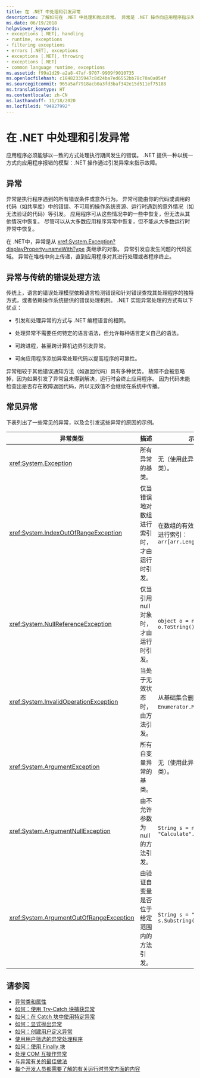 ```yaml
---
title: 在 .NET 中处理和引发异常
description: 了解如何在 .NET 中处理和抛出异常。 异常是 .NET 操作向应用程序指示失败的方式。
ms.date: 06/19/2018
helpviewer_keywords:
- exceptions [.NET], handling
- runtime, exceptions
- filtering exceptions
- errors [.NET], exceptions
- exceptions [.NET], throwing
- exceptions [.NET]
- common language runtime, exceptions
ms.assetid: f99a1d29-a2a8-47af-9707-9909f9010735
ms.openlocfilehash: c18482335947c8d24ba7ed6552bb78c70a0a054f
ms.sourcegitcommit: 965a5af7918acb0a3fd3baf342e15d511ef75188
ms.translationtype: HT
ms.contentlocale: zh-CN
ms.lasthandoff: 11/18/2020
ms.locfileid: "94827992"
---
```

# <a name="handling-and-throwing-exceptions-in-net"></a>在 .NET 中处理和引发异常

应用程序必须能够以一致的方式处理执行期间发生的错误。 .NET 提供一种以统一方式向应用程序报错的模型：.NET 操作通过引发异常来指示故障。

## <a name="exceptions"></a>异常

异常是执行程序遇到的所有错误条件或意外行为。 异常可能由你的代码或调用的代码（如共享库）中的错误、不可用的操作系统资源、运行时遇到的意外情况（如无法验证的代码）等引发。 应用程序可从这些情况中的一些中恢复，但无法从其他情况中恢复。 尽管可以从大多数应用程序异常中恢复，但不能从大多数运行时异常中恢复。

在 .NET中，异常是从 <xref:System.Exception?displayProperty=nameWithType> 类继承的对象。 异常引发自发生问题的代码区域。 异常在堆栈中向上传递，直到应用程序对其进行处理或者程序终止。

## <a name="exceptions-vs-traditional-error-handling-methods"></a>异常与传统的错误处理方法

传统上，语言的错误处理模型依赖语言检测错误和针对错误查找其处理程序的独特方式，或者依赖操作系统提供的错误处理机制。 .NET 实现异常处理的方式有以下优点：

- 引发和处理异常的方式与 .NET 编程语言的相同。

- 处理异常不需要任何特定的语言语法，但允许每种语言定义自己的语法。

- 可跨进程，甚至跨计算机边界引发异常。

- 可向应用程序添加异常处理代码以提高程序的可靠性。

异常相较于其他错误通知方法（如返回代码）具有多种优势。 故障不会被忽略掉，因为如果引发了异常且未得到解决，运行时会终止应用程序。 因为代码未能检查出是否存在故障返回代码，所以无效值不会继续在系统中传播。

## <a name="common-exceptions"></a>常见异常

下表列出了一些常见的异常，以及会引发这些异常的原因的示例。

| 异常类型 | 描述 | 示例 |
| -------------- | ----------- | ------- |
| <xref:System.Exception> | 所有异常的基类。 | 无（使用此异常的派生类）。 |
| <xref:System.IndexOutOfRangeException> | 仅当错误地对数组进行索引时，才由运行时引发。 | 在数组的有效范围外对数组进行索引： <br /> `arr[arr.Length+1]` |
| <xref:System.NullReferenceException> | 仅当引用 null 对象时，才由运行时引发。 | `object o = null;` <br /> `o.ToString();` |
| <xref:System.InvalidOperationException> | 当处于无效状态时，由方法引发。 | 从基础集合删除项后调用 `Enumerator.MoveNext()`。 |
| <xref:System.ArgumentException> | 所有自变量异常的基类。 | 无（使用此异常的派生类）。 |
| <xref:System.ArgumentNullException> | 由不允许参数为 null 的方法引发。 | `String s = null;` <br /> `"Calculate".IndexOf(s);`|
| <xref:System.ArgumentOutOfRangeException> | 由验证自变量是否位于给定范围内的方法引发。 | `String s = "string";` <br /> `s.Substring(s.Length+1);` |

## <a name="see-also"></a>请参阅

- [异常类和属性](exception-class-and-properties.md)
- [如何：使用 Try-Catch 块捕获异常](how-to-use-the-try-catch-block-to-catch-exceptions.md)
- [如何：在 Catch 块中使用特定异常](how-to-use-specific-exceptions-in-a-catch-block.md)
- [如何：显式抛出异常](how-to-explicitly-throw-exceptions.md)
- [如何：创建用户定义异常](how-to-create-user-defined-exceptions.md)
- [使用用户筛选的异常处理程序](using-user-filtered-exception-handlers.md)
- [如何：使用 Finally 块](how-to-use-finally-blocks.md)
- [处理 COM 互操作异常](handling-com-interop-exceptions.md)
- [与异常有关的最佳做法](best-practices-for-exceptions.md)
- [每个开发人员都需要了解的有关运行时异常方面的内容](https://github.com/dotnet/runtime/blob/master/docs/design/coreclr/botr/exceptions.md)
